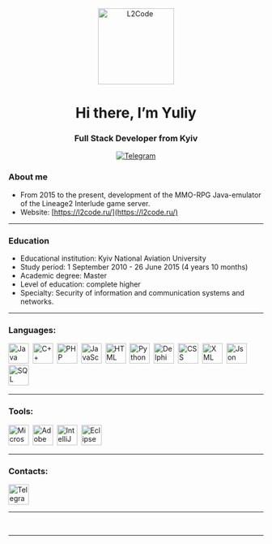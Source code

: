 <div id="logo" align="center">
  <a href="https://l2code.ru/">
    <img src="https://forum.l2code.ru/uploads/monthly_2022_11/cat-mini2.png.057199d582ff5499186cbd7db9e3d3a3.png" alt="L2Code" width="150" />
  </a>
</div>

# $$\text{Hi there, I'm Yuliy}$$

### $$\text{Full Stack Developer from Kyiv}$$

<div id="socials" align="center">
  <a href="https://l2code.t.me/">
    <img src="https://img.shields.io/badge/Telegram-blue?style=for-the-badge&logo=telegram&logoColor=white" alt="Telegram"/>
  </a>
</div>



### About me

- From 2015 to the present, development of the MMO-RPG Java-emulator of the Lineage2 Interlude game server.
- Website: [https://l2code.ru/](https://l2code.ru/)

---

### Education

- Educational institution: Kyiv National Aviation University
- Study period: 1 September 2010 - 26 June 2015 (4 years 10 months)
- Academic degree: Master
- Level of education: complete higher
- Specialty: Security of information and communication systems and networks.

---

### Languages:

<img src="https://l2code.ru/svg/languages/java_original_wordmark_logo_icon_146459.svg" title="Java" width="40" height="40"/>&nbsp;
<img src="https://l2code.ru/svg/languages/c-plus-plus.png" title="C++" width="40" height="40"/>&nbsp;
<img src="https://l2code.ru/svg/languages/php_icon_130857.svg" title="PHP" width="40" height="40"/>&nbsp;
<img src="https://l2code.ru/svg/languages/javascript_vertical_logo_icon_168606.svg" title="JavaScript" width="40" height="40"/>&nbsp;
<img src="https://l2code.ru/svg/languages/HTML_29706.png" title="HTML" width="40" height="40"/>&nbsp;
<img src="https://l2code.ru/svg/languages/python_vertical_logo_icon_168039.svg" title="Python" width="40" height="40"/>&nbsp;
<img src="https://l2code.ru/svg/languages/file_type_delphi_icon_130648.svg" title="Delphi" width="40" height="40"/>&nbsp;
<img src="https://l2code.ru/svg/languages/css_filetype_icon_177544.svg" title="CSS" width="40" height="40"/>&nbsp;
<img src="https://l2code.ru/svg/languages/xml_filetype_icon_177509.svg" title="XML" width="40" height="40"/>&nbsp;
<img src="https://l2code.ru/svg/languages/json_filetype_icon_177531.svg" title="Json" width="40" height="40"/>&nbsp;
<img src="https://l2code.ru/svg/languages/icon_sql_256_30046.png" title="SQL" width="40" height="40"/>&nbsp;

---

### Tools:

<img src="https://l2code.ru/svg/tools/microsoft_visual_studio_code_alt_macos_bigsur_icon_189955.png" title="Microsoft Visual Studio" width="40" height="40"/>&nbsp;
<img src="https://l2code.ru/svg/tools/Photoshop_icon-icons.com_54938.png" title="Adobe Photoshop" width="40" height="40"/>&nbsp;
<img src="https://l2code.ru/svg/tools/intellij_macos_bigsur_icon_190061.png" title="IntelliJ IDEA" width="40" height="40"/>&nbsp;
<img src="https://l2code.ru/svg/tools/eclipse_10124.png" title="Eclipse" width="40" height="40"/>&nbsp;

---

### Contacts:

<a href="https://l2code.t.me/">
  <img src="https://l2code.ru/svg/contacs/1486146469-telegram_79439.png" width="40" height="40" alt="Telegram" />
</a>

---

<div id="stat" align="center">
    <img src="https://github-profile-summary-cards.vercel.app/api/cards/profile-details?username=ncsSpawN&theme=github_dark" alt=""/>
    <img src="https://github-profile-summary-cards.vercel.app/api/cards/most-commit-language?username=ncsSpawN&theme=github_dark" alt=""/>
    <img src="https://github-profile-summary-cards.vercel.app/api/cards/stats?username=ncsSpawN&theme=github_dark" alt=""/>
</div>

---
